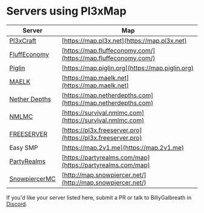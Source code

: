 # Servers using Pl3xMap

| Server                                            | Map                                                            |
| ------------------------------------------------- | -------------------------------------------------------------- |
| [Pl3xCraft](https://mc.pl3x.net)                  | [https://map.pl3x.net](https://map.pl3x.net)                   |
| [FluffEconomy](https://fluffeconomy.com/)         | [https://map.fluffeconomy.com/](https://map.fluffeconomy.com/) |
| [Piglin](https://www.piglin.org)                  | [https://map.piglin.org](https://map.piglin.org)               |
| [MAELK](https://maelk.net/)                       | [https://map.maelk.net](https://map.maelk.net)                 |
| [Nether Depths](https://netherdepths.com)         | [https://map.netherdepths.com](https://map.netherdepths.com)   |
| [NMLMC](https://nmlmc.com)                        | [https://survival.nmlmc.com](https://survival.nmlmc.com)       |
| [FREESERVER](https://freeserver.pro)              | [https://pl3x.freeserver.pro](https://pl3x.freeserver.pro)     |
| Easy SMP                                          | [https://map.2v1.me](https://map.2v1.me)                       |
| [PartyRealms](https://partyrealms.com/home)       | [https://partyrealms.com/map](https://partyrealms.com/map)     |
| [SnowpiercerMC](http://map.snowpiercer.net/)      | [http://map.snowpiercer.net/](http://map.snowpiercer.net/)     |

If you'd like your server listed here, submit a PR or talk to BillyGalbreath in [Discord](https://discord.gg/B8WpDPXeBh).
